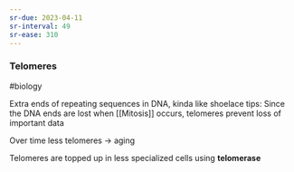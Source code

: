 ```yaml
---
sr-due: 2023-04-11
sr-interval: 49
sr-ease: 310
---
```

### Telomeres
#biology 

Extra ends of repeating sequences in DNA, kinda like shoelace tips:
Since the DNA ends are lost when [[Mitosis]] occurs, telomeres prevent loss of important data

Over time less telomeres -> aging

Telomeres are topped up in less specialized cells using
**telomerase** 